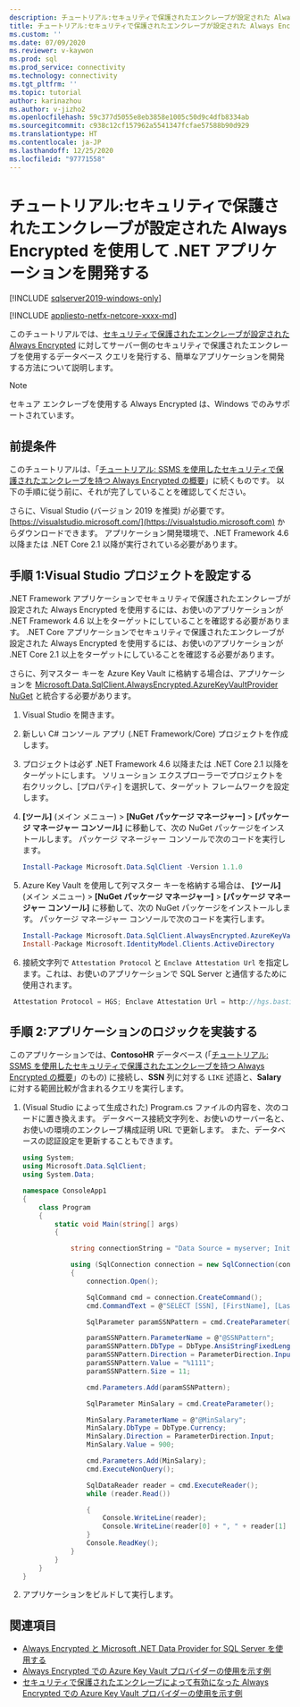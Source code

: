 ```yaml
---
description: チュートリアル:セキュリティで保護されたエンクレーブが設定された Always Encrypted を使用して .NET アプリケーションを開発する
title: チュートリアル:セキュリティで保護されたエンクレーブが設定された Always Encrypted を使用して .NET アプリケーションを開発する | Microsoft Docs
ms.custom: ''
ms.date: 07/09/2020
ms.reviewer: v-kaywon
ms.prod: sql
ms.prod_service: connectivity
ms.technology: connectivity
ms.tgt_pltfrm: ''
ms.topic: tutorial
author: karinazhou
ms.author: v-jizho2
ms.openlocfilehash: 59c377d5055e8eb3858e1005c50d9c4dfb8334ab
ms.sourcegitcommit: c938c12cf157962a5541347fcfae57588b90d929
ms.translationtype: HT
ms.contentlocale: ja-JP
ms.lasthandoff: 12/25/2020
ms.locfileid: "97771558"
---
```

# <a name="tutorial-develop-a-net-application-using-always-encrypted-with-secure-enclaves"></a>チュートリアル:セキュリティで保護されたエンクレーブが設定された Always Encrypted を使用して .NET アプリケーションを開発する

[!INCLUDE [sqlserver2019-windows-only](../../../includes/applies-to-version/sqlserver2019-windows-only.md)]

[!INCLUDE [appliesto-netfx-netcore-xxxx-md](../../../includes/appliesto-netfx-netcore-xxxx-md.md)]

このチュートリアルでは、[セキュリティで保護されたエンクレーブが設定された Always Encrypted](../../../relational-databases/security/encryption/always-encrypted-enclaves.md) に対してサーバー側のセキュリティで保護されたエンクレーブを使用するデータベース クエリを発行する、簡単なアプリケーションを開発する方法について説明します。

> [!NOTE]
> セキュア エンクレーブを使用する Always Encrypted は、Windows でのみサポートされています。

## <a name="prerequisites"></a>前提条件

このチュートリアルは、「[チュートリアル: SSMS を使用したセキュリティで保護されたエンクレーブを持つ Always Encrypted の概要](../../../relational-databases/security/tutorial-getting-started-with-always-encrypted-enclaves.md)」に続くものです。 以下の手順に従う前に、それが完了していることを確認してください。

さらに、Visual Studio (バージョン 2019 を推奨) が必要です。[https://visualstudio.microsoft.com/](https://visualstudio.microsoft.com) からダウンロードできます。 アプリケーション開発環境で、.NET Framework 4.6 以降または .NET Core 2.1 以降が実行されている必要があります。

## <a name="step-1-set-up-your-visual-studio-project"></a>手順 1:Visual Studio プロジェクトを設定する

.NET Framework アプリケーションでセキュリティで保護されたエンクレーブが設定された Always Encrypted を使用するには、お使いのアプリケーションが .NET Framework 4.6 以上をターゲットにしていることを確認する必要があります。 .NET Core アプリケーションでセキュリティで保護されたエンクレーブが設定された Always Encrypted を使用するには、お使いのアプリケーションが .NET Core 2.1 以上をターゲットにしていることを確認する必要があります。

さらに、列マスター キーを Azure Key Vault に格納する場合は、アプリケーションを [Microsoft.Data.SqlClient.AlwaysEncrypted.AzureKeyVaultProvider NuGet](https://www.nuget.org/packages/Microsoft.Data.SqlClient.AlwaysEncrypted.AzureKeyVaultProvider) と統合する必要があります。

1. Visual Studio を開きます。

2. 新しい C\# コンソール アプリ (.NET Framework/Core) プロジェクトを作成します。

3. プロジェクトは必ず .NET Framework 4.6 以降または .NET Core 2.1 以降をターゲットにします。 ソリューション エクスプローラーでプロジェクトを右クリックし、[プロパティ] を選択して、ターゲット フレームワークを設定します。

4. **[ツール]** (メイン メニュー) > **[NuGet パッケージ マネージャー]**  >  **[パッケージ マネージャー コンソール]** に移動して、次の NuGet パッケージをインストールします。 パッケージ マネージャー コンソールで次のコードを実行します。

   ```powershell
   Install-Package Microsoft.Data.SqlClient -Version 1.1.0
   ```

5. Azure Key Vault を使用して列マスター キーを格納する場合は、 **[ツール]** (メイン メニュー) > **[NuGet パッケージ マネージャー]**  >  **[パッケージ マネージャー コンソール]** に移動して、次の NuGet パッケージをインストールします。 パッケージ マネージャー コンソールで次のコードを実行します。

   ```powershell
   Install-Package Microsoft.Data.SqlClient.AlwaysEncrypted.AzureKeyVaultProvider -Version 1.0.0
   Install-Package Microsoft.IdentityModel.Clients.ActiveDirectory
   ```

6. 接続文字列で `Attestation Protocol` と `Enclave Attestation Url` を指定します。これは、お使いのアプリケーションで SQL Server と通信するために使用されます。

  ```cs
   Attestation Protocol = HGS; Enclave Attestation Url = http://hgs.bastion.local/Attestation; Column Encryption Setting = Enabled
   ```

## <a name="step-2-implement-your-application-logic"></a>手順 2:アプリケーションのロジックを実装する

このアプリケーションでは、**ContosoHR** データベース (「[チュートリアル: SSMS を使用したセキュリティで保護されたエンクレーブを持つ Always Encrypted の概要](../../../relational-databases/security/tutorial-getting-started-with-always-encrypted-enclaves.md)」のもの) に接続し、**SSN** 列に対する `LIKE` 述語と、**Salary** に対する範囲比較が含まれるクエリを実行します。

1. (Visual Studio によって生成された) Program.cs ファイルの内容を、次のコードに置き換えます。 データベース接続文字列を、お使いのサーバー名と、お使いの環境のエンクレーブ構成証明 URL で更新します。 また、データベースの認証設定を更新することもできます。

    ```cs
    using System;
    using Microsoft.Data.SqlClient;
    using System.Data;

    namespace ConsoleApp1
    {
        class Program
        {
            static void Main(string[] args)
            {

                string connectionString = "Data Source = myserver; Initial Catalog = ContosoHR; Column Encryption Setting = Enabled;Attestation Protocol = HGS; Enclave Attestation Url = http://hgs.bastion.local/Attestation; Integrated Security = true";

                using (SqlConnection connection = new SqlConnection(connectionString))
                {
                    connection.Open();

                    SqlCommand cmd = connection.CreateCommand();
                    cmd.CommandText = @"SELECT [SSN], [FirstName], [LastName], [Salary] FROM [dbo].[Employees] WHERE [SSN] LIKE @SSNPattern AND [Salary] > @MinSalary;";

                    SqlParameter paramSSNPattern = cmd.CreateParameter();

                    paramSSNPattern.ParameterName = @"@SSNPattern";
                    paramSSNPattern.DbType = DbType.AnsiStringFixedLength;
                    paramSSNPattern.Direction = ParameterDirection.Input;
                    paramSSNPattern.Value = "%1111";
                    paramSSNPattern.Size = 11;

                    cmd.Parameters.Add(paramSSNPattern);

                    SqlParameter MinSalary = cmd.CreateParameter();

                    MinSalary.ParameterName = @"@MinSalary";
                    MinSalary.DbType = DbType.Currency;
                    MinSalary.Direction = ParameterDirection.Input;
                    MinSalary.Value = 900;

                    cmd.Parameters.Add(MinSalary);
                    cmd.ExecuteNonQuery();

                    SqlDataReader reader = cmd.ExecuteReader();
                    while (reader.Read())

                    {
                        Console.WriteLine(reader);
                        Console.WriteLine(reader[0] + ", " + reader[1] + ", " + reader[2] + ", " + reader[3]);
                    }
                    Console.ReadKey();
                }
            }
        }
    }
    ```

2. アプリケーションをビルドして実行します。

## <a name="see-also"></a>関連項目

- [Always Encrypted と Microsoft .NET Data Provider for SQL Server を使用する](sqlclient-support-always-encrypted.md)
- [Always Encrypted での Azure Key Vault プロバイダーの使用を示す例](azure-key-vault-example.md)
- [セキュリティで保護されたエンクレーブによって有効になった Always Encrypted での Azure Key Vault プロバイダーの使用を示す例](azure-key-vault-enclave-example.md)
